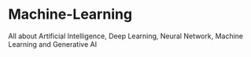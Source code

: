 # Machine-Learning
All about Artificial Intelligence, Deep Learning, Neural Network, Machine Learning and Generative AI
